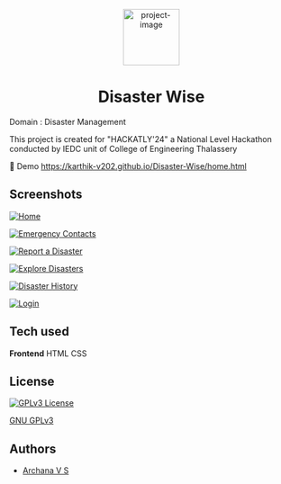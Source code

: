 <p align="center"><img src="https://i.postimg.cc/hGBdnPP4/Designer.png" alt="project-image" width=100rem height=100rem></p>
<h1 align="center" id="title">Disaster Wise</h1>

Domain : Disaster Management

This project is created for "HACKATLY'24" a National Level Hackathon conducted by IEDC unit of College of Engineering Thalassery

🚀 Demo https://karthik-v202.github.io/Disaster-Wise/home.html


## Screenshots

[![Home](https://i.postimg.cc/Cxdv87jn/Screenshot-2025-02-22-203813.png)](https://postimg.cc/LJKBKzQm)

[![Emergency Contacts](https://i.postimg.cc/c1M5GrxC/Screenshot-2025-02-22-203953.png)](https://postimg.cc/yWxTF6SC)

[![Report a Disaster](https://i.postimg.cc/c4xkx0Cm/Screenshot-2025-02-22-204034.png)](https://postimg.cc/HjN93GQc)

[![Explore Disasters](https://i.postimg.cc/K8V0DTNq/Screenshot-2025-02-22-203749.png)](https://postimg.cc/21QdzVgh)

[![Disaster History](https://i.postimg.cc/nrkd4wRB/Screenshot-2025-02-22-204056.png)](https://postimg.cc/xNXyYgS1)

[![Login](https://i.postimg.cc/TYt7hFWX/Screenshot-2025-02-22-204113.png)](https://postimg.cc/svZ9Nncn)

## Tech used

**Frontend** HTML CSS

## License

[![GPLv3 License](https://img.shields.io/badge/License-GPL%20v3-yellow.svg)](https://choosealicense.com/licenses/gpl-3.0/)

[GNU GPLv3](https://choosealicense.com/licenses/gpl-3.0/)

## Authors

- [Archana V S](https://github.com/ArchanaVS2004)
